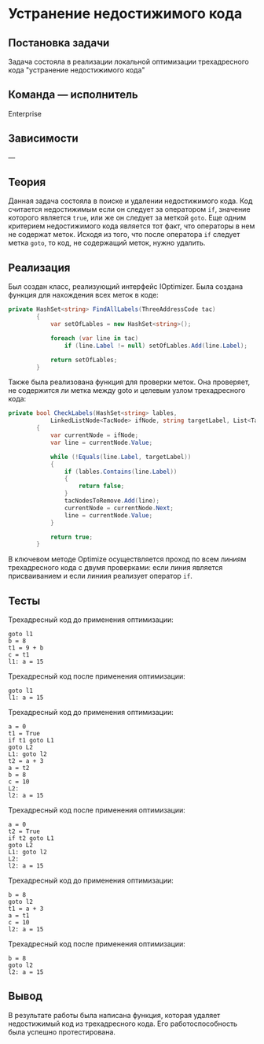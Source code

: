 # Устранение недостижимого кода

## Постановка задачи
Задача состояла в реализации локальной оптимизации трехадресного кода "устранение недостижимого кода"

## Команда — исполнитель
Enterprise

## Зависимости
&mdash;

## Теория
Данная задача состояла в поиске и удалении недостижимого кода. Код считается недостижимым если он следует за оператором `if`, значение которого является `true`, или же он следует за меткой `goto`. Еще одним критерием недостижимого кода является тот факт, что операторы в нем не содержат меток. Исходя из того, что после оператора `if` следует метка `goto`, то код, не содержащий меток, нужно удалить.

## Реализация

Был создан класс, реализующий интерфейс IOptimizer. Была создана функция для нахождения всех меток в коде:
```csharp
private HashSet<string> FindAllLabels(ThreeAddressCode tac)
        {
            var setOfLables = new HashSet<string>();

            foreach (var line in tac)
                if (line.Label != null) setOfLables.Add(line.Label);

            return setOfLables;
        }
```
Также была реализована функция для проверки меток. Она проверяет, не содержится ли метка между goto и целевым узлом трехадресного кода:
```csharp
private bool CheckLabels(HashSet<string> lables, 
            LinkedListNode<TacNode> ifNode, string targetLabel, List<TacNode> tacNodesToRemove)
        {
            var currentNode = ifNode;
            var line = currentNode.Value;

            while (!Equals(line.Label, targetLabel))
            {
                if (lables.Contains(line.Label))
                {
                    return false;
                } 
                tacNodesToRemove.Add(line);
                currentNode = currentNode.Next;
                line = currentNode.Value;
            }

            return true;
        }
```
В ключевом методе Optimize осуществляется проход по всем линиям трехадресного кода с двумя проверками: если линия является присваиванием и если линиия реализует оператор `if`.
## Тесты

Трехадресный код до применения оптимизации:
```
goto l1
b = 8
t1 = 9 + b
c = t1
l1: a = 15
```
Трехадресный код после применения оптимизации:
```
goto l1
l1: a = 15  
```

Трехадресный код до применения оптимизации:
```
a = 0
t1 = True
if t1 goto L1
goto L2
L1: goto l2
t2 = a + 3
a = t2
b = 8
c = 10
L2:
l2: a = 15
```
Трехадресный код после применения оптимизации:
```
a = 0  
t2 = True  
if t2 goto L1
goto L2
L1: goto l2
L2: 
l2: a = 15    
```

Трехадресный код до применения оптимизации:
```
b = 8
goto l2
t1 = a + 3
a = t1
c = 10
l2: a = 15
```
Трехадресный код после применения оптимизации:
```
b = 8  
goto l2
l2: a = 15     
```
## Вывод
В результате работы была написана функция, которая удаляет недостижимый код из трехадресного кода. Его работоспособность была успешно протестирована.

